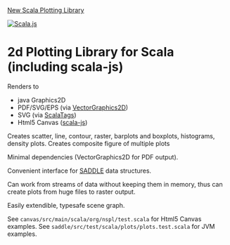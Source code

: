 [New Scala Plotting Library](https://pityka.github.io/nspl/)

[![Scala.js](https://www.scala-js.org/assets/badges/scalajs-0.6.8.svg)](https://www.scala-js.org)

# 2d Plotting Library for Scala (including scala-js)

Renders to
* java Graphics2D
* PDF/SVG/EPS (via [VectorGraphics2D](https://github.com/eseifert/vectorgraphics2d))
* SVG (via [ScalaTags](http://www.lihaoyi.com/scalatags/))
* Html5 Canvas ([scala-js](http://www.scala-js.org))

Creates scatter, line, contour, raster, barplots and boxplots, histograms, density plots. Creates composite figure of multiple plots

Minimal dependencies (VectorGraphics2D for PDF output).

Convenient interface for [SADDLE](https://saddle.github.io/) data structures.

Can work from streams of data without keeping them in memory, thus can create plots from huge files to raster output.

Easily extendible, typesafe scene graph.

See `canvas/src/main/scala/org/nspl/test.scala` for Html5 Canvas examples.
See `saddle/src/test/scala/plots/plots.test.scala` for JVM examples.
